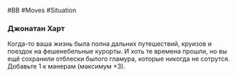 #BB  #Moves #Situation 
### Джонатан Харт 
Когда-то ваша жизнь была полна дальних путешествий,  круизов и поездок на фешенебельные курорты. И хоть  те времена прошли, но вы ещё сохранили отблески  былого гламура, которые никогда не сотрутся. Добавьте  1 к манерам (максимум +3). 